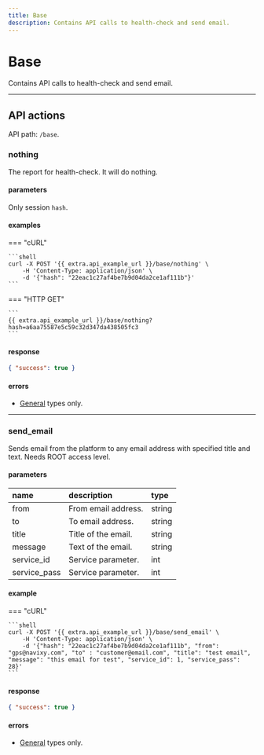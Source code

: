 ```yaml
---
title: Base
description: Contains API calls to health-check and send email.
---
```


# Base

Contains API calls to health-check and send email.

<hr>

## API actions

API path: `/base`.

### nothing

The report for health-check. It will do nothing.

#### parameters

Only session `hash`.

#### examples

=== "cURL"

    ```shell
    curl -X POST '{{ extra.api_example_url }}/base/nothing' \
        -H 'Content-Type: application/json' \ 
        -d '{"hash": "22eac1c27af4be7b9d04da2ce1af111b"}'
    ```

=== "HTTP GET"

    ```
    {{ extra.api_example_url }}/base/nothing?hash=a6aa75587e5c59c32d347da438505fc3
    ```

#### response

```json
{ "success": true }
```

#### errors

* [General](../../getting-started.md#error-codes) types only.

<hr>

### send_email

Sends email from the platform to any email address with specified title and text. Needs ROOT access level.

#### parameters

| name | description | type|
| :------ | :------ | :----- |
| from | From email address. | string|
| to | To email address. | string |
| title | Title of the email. | string |
| message | Text of the email. | string |
| service_id | Service parameter. | int |
| service_pass | Service parameter. | int |

#### example

=== "cURL"

    ```shell
    curl -X POST '{{ extra.api_example_url }}/base/send_email' \
        -H 'Content-Type: application/json' \ 
        -d '{"hash": "22eac1c27af4be7b9d04da2ce1af111b", "from": "gps@navixy.com", "to" : "customer@email.com", "title": "test email", "message": "this email for test", "service_id": 1, "service_pass": 28}'
    ```
#### response

```json
{ "success": true }
```

#### errors

* [General](../../getting-started.md#error-codes) types only.